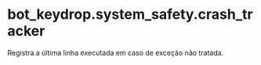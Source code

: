 # bot_keydrop.system_safety.crash_tracker

Registra a última linha executada em caso de exceção não tratada.
